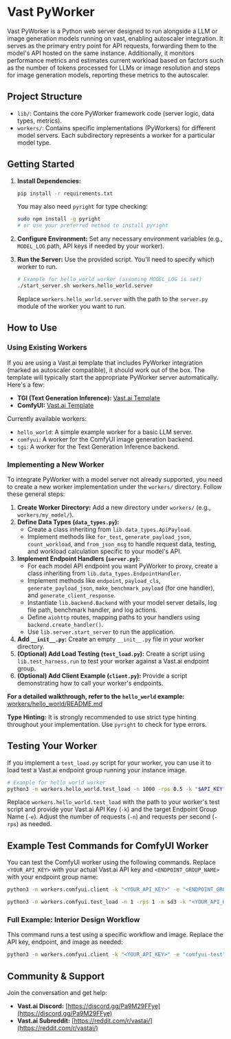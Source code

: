 # Vast PyWorker

Vast PyWorker is a Python web server designed to run alongside a LLM or image generation models running on vast,
enabling autoscaler integration.
It serves as the primary entry point for API requests, forwarding them to the model's API hosted on the
same instance. Additionally, it monitors performance metrics and estimates current workload based on factors
such as the number of tokens processed for LLMs or image resolution and steps for image generation models,
reporting these metrics to the autoscaler.

## Project Structure

*   `lib/`: Contains the core PyWorker framework code (server logic, data types, metrics).
*   `workers/`: Contains specific implementations (PyWorkers) for different model servers. Each subdirectory represents a worker for a particular model type.

## Getting Started

1.  **Install Dependencies:**
    ```bash
    pip install -r requirements.txt
    ```
    You may also need `pyright` for type checking:
    ```bash
    sudo npm install -g pyright
    # or use your preferred method to install pyright
    ```

2.  **Configure Environment:** Set any necessary environment variables (e.g., `MODEL_LOG` path, API keys if needed by your worker).

3.  **Run the Server:** Use the provided script. You'll need to specify which worker to run.
    ```bash
    # Example for hello_world worker (assuming MODEL_LOG is set)
    ./start_server.sh workers.hello_world.server
    ```
    Replace `workers.hello_world.server` with the path to the `server.py` module of the worker you want to run.

## How to Use

### Using Existing Workers

If you are using a Vast.ai template that includes PyWorker integration (marked as autoscaler compatible), it should work out of the box. The template will typically start the appropriate PyWorker server automatically. Here's a few:

*   **TGI (Text Generation Inference):** [Vast.ai Template](https://cloud.vast.ai?ref_id=140778&template_id=72d8dcb41ea3a58e06c741e2c725bc00)
*   **ComfyUI:** [Vast.ai Template](https://cloud.vast.ai?ref_id=140778&template_id=ad72c8bf7cf695c3c9ddf0eaf6da0447)

Currently available workers:
*   `hello_world`: A simple example worker for a basic LLM server.
*   `comfyui`: A worker for the ComfyUI image generation backend.
*   `tgi`: A worker for the Text Generation Inference backend.

### Implementing a New Worker

To integrate PyWorker with a model server not already supported, you need to create a new worker implementation under the `workers/` directory. Follow these general steps:

1.  **Create Worker Directory:** Add a new directory under `workers/` (e.g., `workers/my_model/`).
2.  **Define Data Types (`data_types.py`):**
    *   Create a class inheriting from `lib.data_types.ApiPayload`.
    *   Implement methods like `for_test`, `generate_payload_json`, `count_workload`, and `from_json_msg` to handle request data, testing, and workload calculation specific to your model's API.
3.  **Implement Endpoint Handlers (`server.py`):**
    *   For each model API endpoint you want PyWorker to proxy, create a class inheriting from `lib.data_types.EndpointHandler`.
    *   Implement methods like `endpoint`, `payload_cls`, `generate_payload_json`, `make_benchmark_payload` (for one handler), and `generate_client_response`.
    *   Instantiate `lib.backend.Backend` with your model server details, log file path, benchmark handler, and log actions.
    *   Define `aiohttp` routes, mapping paths to your handlers using `backend.create_handler()`.
    *   Use `lib.server.start_server` to run the application.
4.  **Add `__init__.py`:** Create an empty `__init__.py` file in your worker directory.
5.  **(Optional) Add Load Testing (`test_load.py`):** Create a script using `lib.test_harness.run` to test your worker against a Vast.ai endpoint group.
6.  **(Optional) Add Client Example (`client.py`):** Provide a script demonstrating how to call your worker's endpoints.

**For a detailed walkthrough, refer to the `hello_world` example:** [workers/hello_world/README.md](workers/hello_world/README.md)


**Type Hinting:** It is strongly recommended to use strict type hinting throughout your implementation. Use `pyright` to check for type errors.

## Testing Your Worker

If you implement a `test_load.py` script for your worker, you can use it to load test a Vast.ai endpoint group running your instance image.

```bash
# Example for hello_world worker
python3 -m workers.hello_world.test_load -n 1000 -rps 0.5 -k "$API_KEY" -e "$ENDPOINT_GROUP_NAME"
```

Replace `workers.hello_world.test_load` with the path to your worker's test script and provide your Vast.ai API Key (`-k`) and the target Endpoint Group Name (`-e`). Adjust the number of requests (`-n`) and requests per second (`-rps`) as needed.

## Example Test Commands for ComfyUI Worker


You can test the ComfyUI worker using the following commands. Replace `<YOUR_API_KEY>` with your actual Vast.ai API key and `<ENDPOINT_GROUP_NAME>` with your endpoint group name:

```bash
python3 -m workers.comfyui.client -k "<YOUR_API_KEY>" -e "<ENDPOINT_GROUP_NAME>"

python3 -m workers.comfyui.test_load -n 1 -rps 1 -m sd3 -k "<YOUR_API_KEY>" -e "<ENDPOINT_GROUP_NAME>"
```

### Full Example: Interior Design Workflow

This command runs a test using a specific workflow and image. Replace the API key, endpoint, and image as needed:

```bash
python3 -m workers.comfyui.client -k "<YOUR_API_KEY>" -e "comfyui-test" --workflow "workers/comfyui/misc/interior_design_v0.03_linux.json" --user_img "tests/room1.jpeg" --style style_eu1 --room living_room --task_id TASK_ID_1
```

## Community & Support

Join the conversation and get help:

*   **Vast.ai Discord:** [https://discord.gg/Pa9M29FFye](https://discord.gg/Pa9M29FFye)
*   **Vast.ai Subreddit:** [https://reddit.com/r/vastai/](https://reddit.com/r/vastai/)
